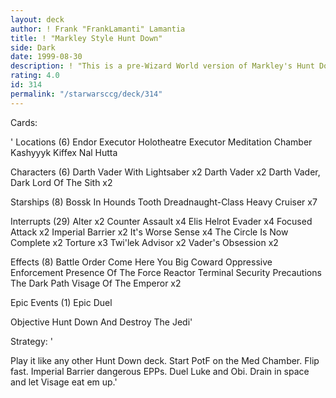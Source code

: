 ```yaml
---
layout: deck
author: ! Frank "FrankLamanti" Lamantia
title: ! "Markley Style Hunt Down"
side: Dark
date: 1999-08-30
description: ! "This is a pre-Wizard World version of Markley's Hunt Down and Destroy the Jedi deck, modified to my taste :)"
rating: 4.0
id: 314
permalink: "/starwarsccg/deck/314"
---
```

Cards: 

'
Locations (6)
Endor
Executor Holotheatre
Executor Meditation Chamber
Kashyyyk
Kiffex
Nal Hutta

Characters (6)
Darth Vader With Lightsaber  x2
Darth Vader  x2
Darth Vader, Dark Lord Of The Sith  x2

Starships (8)
Bossk In Hounds Tooth
Dreadnaught-Class Heavy Cruiser  x7

Interrupts (29)
Alter  x2
Counter Assault  x4
Elis Helrot
Evader	x4
Focused Attack	x2
Imperial Barrier  x2
It's Worse
Sense  x4
The Circle Is Now Complete  x2
Torture  x3
Twi'lek Advisor  x2
Vader's Obsession  x2

Effects (8)
Battle Order
Come Here You Big Coward
Oppressive Enforcement
Presence Of The Force
Reactor Terminal
Security Precautions
The Dark Path
Visage Of The Emperor  x2

Epic Events (1)
Epic Duel

Objective
Hunt Down And Destroy The Jedi'

Strategy: '

Play it like any other Hunt Down deck.  Start PotF on the Med Chamber.  Flip fast.  Imperial Barrier dangerous EPPs.	Duel Luke and Obi.  Drain in space and let Visage eat em up.'
